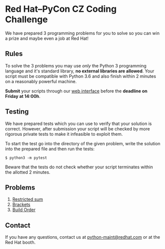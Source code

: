 # Red Hat–PyCon CZ Coding Challenge

We have prepared 3 programming problems for you to solve so you can win a prize and maybe even a job at Red Hat!

## Rules

To solve the 3 problems you may use *only* the Python 3 programming language and it's standard library, __no external libraries are allowed__. Your script must be compatible with Python 3.6 and also finish within 2 minutes on a reasonably powerful machine.

**Submit** your scripts through our [web interface](https://pyconcz.fedoralovespython.org/) before the **deadline on Friday at 14:00h**.

## Testing

We have prepared tests which you can use to verify that your solution is correct. However, after submission your script will be checked by more rigorous private tests to make it infeasible to exploit them.

To start the test go into the directory of the given problem, write the solution into the prepared file and then run the tests:

    $ python3 -m pytest

Beware that the tests do not check whether your script terminates within the allotted 2 minutes.

## Problems

1. [Restricted sum](level1-restricted-sum/README.md)
2. [Brackets](level2-brackets/README.md)
3. [Build Order](level3-dependencies/README.md)

## Contact

If you have any questions, contact us at python-maint@redhat.com or at the Red Hat booth.
